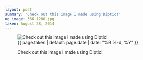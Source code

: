 ```yaml
---
layout: post
summary: 'Check out this image I made using Diptic!'
og_image: 366-1280.jpg
taken: August 28, 2014
---
```


<figure class="post" data-src="{{ site.assets_url }}/{{ page.og_image }}">
<img alt="Check out this image I made using Diptic!" sizes="(min-width: 700px) 50vw, calc(100vw - 2rem)" src="{{ site.assets_url }}/366-640.jpg" srcset="{{ site.assets_url }}/366-1280.jpg 1280w, {{ site.assets_url }}/366-960.jpg 960w, {{ site.assets_url }}/366-640.jpg 640w, {{ site.assets_url }}/366-320.jpg 320w"/>
<figcaption>
<time>{{ page.taken | default: page.date | date: "%B %-d, %Y" }}</time>
<p>Check out this image I made using Diptic!</p>
</figcaption>
</figure>
